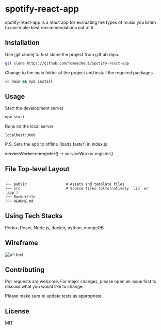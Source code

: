 # spotify-react-app

spotify-react-app is a react app for evaluating the types of music you listen to and make best recommendations out of it.

## Installation

Use [git clone] to first clone the project from github repo.

```bash
git clone https://github.com/Tommyzhou1/spotify-react-app
```

Change to the main folder of the project and install the required packages

```bash
cd main && npm install
```

## Usage

Start the development server
```bash
npm start
```

Runs on the local server
```browser
localhost:3000
```

P.S. Sets the app to offline (loads faster) in index.js

~~serviceWorker.unregister()~~ -> serviceWorker.register()

## File Top-level Layout
    .
    ├── public                  # Assets and template files
    ├── src                     # Source files (alternatively `lib` or `app`)
    ├── Dockerfile
    └── README.md

## Using Tech Stacks
Redux, React, Node.js, docker, python, mongoDB

## Wireframe
![alt text](https://github.com/Tommyzhou1/spotify-react-app/blob/master/src/WireFrame.JPG)

## Contributing
Pull requests are welcome. For major changes, please open an issue first to discuss what you would like to change.

Please make sure to update tests as appropriate.

## License
[MIT](https://choosealicense.com/licenses/mit/)
